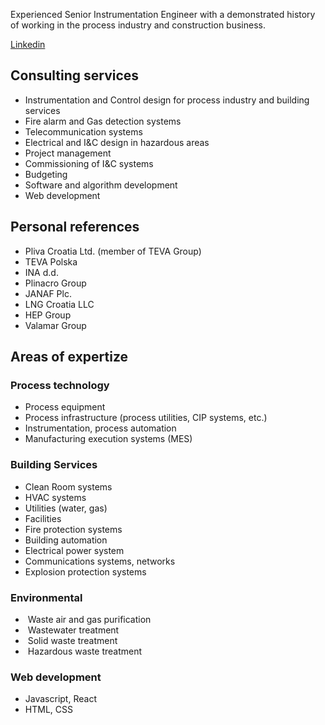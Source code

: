 Experienced Senior Instrumentation Engineer with a demonstrated history of working in the process industry and construction business. 

[Linkedin](https://www.linkedin.com/in/jelenko-crnjak-00602720/)

## Consulting services

*	Instrumentation and Control design for process industry and building services
*	Fire alarm and Gas detection systems
*	Telecommunication systems
*	Electrical and I&C design in hazardous areas
*	Project management
*	Commissioning of I&C systems
*	Budgeting
* Software and algorithm development
* Web development

## Personal references

*	Pliva Croatia Ltd. (member of TEVA Group)
*	TEVA Polska
*	INA d.d.
*	Plinacro Group
*	JANAF Plc.
*	LNG Croatia LLC
*	HEP Group
*	Valamar Group

## Areas of expertize

### Process technology

*	Process equipment
*	Process infrastructure (process utilities, CIP systems, etc.)
*	Instrumentation, process automation
*	Manufacturing execution systems (MES)

### Building Services

*	Clean Room systems
*	HVAC systems
*	Utilities (water, gas)
*	Facilities
*	Fire protection systems
*	Building automation
*	Electrical power system
*	Communications systems, networks
*	Explosion protection systems

### Environmental

*	 Waste air and gas purification
*	 Wastewater treatment
*	 Solid waste treatment
*	 Hazardous waste treatment

### Web development

* Javascript, React
* HTML, CSS
